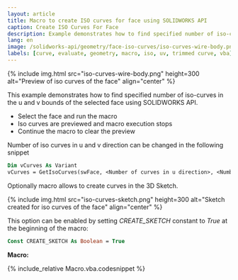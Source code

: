 ```yaml
---
layout: article
title: Macro to create ISO curves for face using SOLIDWORKS API
caption: Create ISO Curves For Face
description: Example demonstrates how to find specified number of iso-curves in the u and v bounds of the selected face using SOLIDWORKS API
lang: en
image: /solidworks-api/geometry/face-iso-curves/iso-curves-wire-body.png
labels: [curve, evaluate, geometry, macro, iso, uv, trimmed curve, vba]
---
```

{% include img.html src="iso-curves-wire-body.png" height=300 alt="Preview of iso curves of the face" align="center" %}

This example demonstrates how to find specified number of iso-curves in the u and v bounds of the selected face using SOLIDWORKS API.

* Select the face and run the macro
* Iso curves are previewed and macro execution stops
* Continue the macro to clear the preview

Number of iso curves in u and v direction can be changed in the following snippet

~~~ vb
Dim vCurves As Variant
vCurves = GetIsoCurves(swFace, <Number of curves in u direction>, <Number of curves in v direction>)
~~~

Optionally macro allows to create curves in the 3D Sketch.

{% include img.html src="iso-curves-sketch.png" height=300 alt="Sketch created for iso curves of the face" align="center" %}

This option can be enabled by setting *CREATE_SKETCH* constant to *True* at the beginning of the macro:

~~~ vb
Const CREATE_SKETCH As Boolean = True
~~~

**Macro:**

{% include_relative Macro.vba.codesnippet %}
